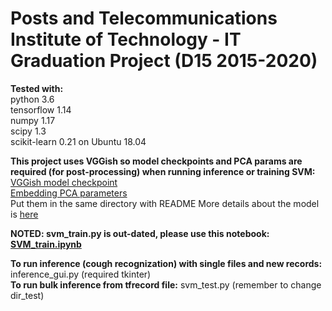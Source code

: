 # Posts and Telecommunications Institute of Technology - IT Graduation Project (D15 2015-2020)

**Tested with:**  
python 3.6  
tensorflow 1.14  
numpy 1.17  
scipy 1.3  
scikit-learn 0.21
on Ubuntu 18.04

**This project uses VGGish so model checkpoints and PCA params are required (for post-processing) when running inference or training SVM:**  
[VGGish model checkpoint](https://storage.googleapis.com/audioset/vggish_model.ckpt)  
[Embedding PCA parameters](https://storage.googleapis.com/audioset/vggish_pca_params.npz)  
Put them in the same directory with README
More details about the model is [here]((https://github.com/tensorflow/models/tree/master/research/audioset/vggish))

**NOTED: svm_train.py is out-dated, please use this notebook: [SVM_train.ipynb](https://colab.research.google.com/drive/1ei4g1uIxxnFNEw3ChynyXXaZe_JZnHaD)**

**To run inference (cough recognization) with single files and new records:** inference_gui.py (required tkinter)  
**To run bulk inference from tfrecord file:** svm_test.py (remember to change dir_test)

